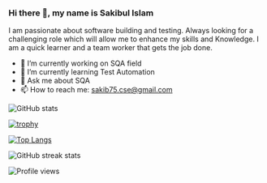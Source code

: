 ### Hi there 👋, my name is Sakibul Islam

I am passionate about software building and testing. Always looking for a challenging role which will allow me to enhance my skills and Knowledge. I am a quick learner and a team worker that gets the job done.

- 🔭 I’m currently working on SQA field 
- 🌱 I’m currently learning Test Automation 
- 💬 Ask me about SQA 
- 📫 How to reach me: sakib75.cse@gmail.com 



![GitHub stats](https://github-readme-stats.vercel.app/api?username=sakib-75&show_icons=true&count_private=true)

[![trophy](https://github-profile-trophy.vercel.app/?username=sakib-75)](https://github.com/ryo-ma/github-profile-trophy)

[![Top Langs](https://github-readme-stats.vercel.app/api/top-langs/?username=sakib-75)](https://github.com/anuraghazra/github-readme-stats)

![GitHub streak stats](https://github-readme-streak-stats.herokuapp.com/?user=sakib-75)

![Profile views](https://gpvc.arturio.dev/sakib-75)
